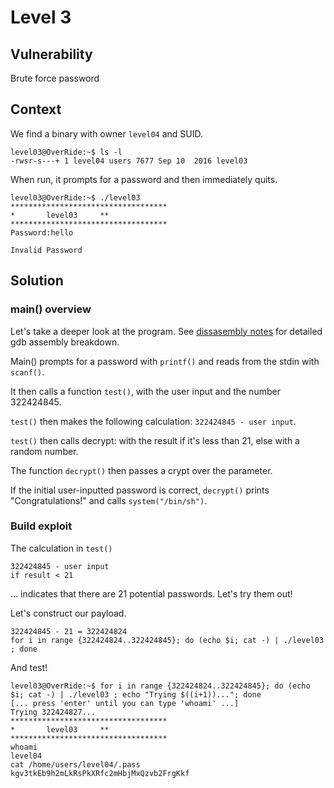 # Level 3

## Vulnerability

Brute force password

## Context

We find a binary with owner ```level04``` and SUID.
```
level03@OverRide:~$ ls -l
-rwsr-s---+ 1 level04 users 7677 Sep 10  2016 level03
```

When run, it prompts for a password and then immediately quits. 
```
level03@OverRide:~$ ./level03
***********************************
*		level03		**
***********************************
Password:hello

Invalid Password
```

## Solution

### main() overview

Let's take a deeper look at the program. See [dissasembly notes](https://github.com/anyashuka/Override/blob/main/level03/Ressources/disassembly_notes.md) for detailed gdb assembly breakdown.

Main() prompts for a password with ```printf()``` and reads from the stdin with ```scanf()```.

It then calls a function ```test()```, with the user input and the number 322424845. 

```test()``` then makes the following calculation: ```322424845 - user input```. 

```test()``` then calls decrypt: with the result if it's less than 21, else with a random number. 

The function ```decrypt()``` then passes a crypt over the parameter. 

If the initial user-inputted password is correct, ```decrypt()``` prints "Congratulations!" and calls ```system("/bin/sh")```.

### Build exploit

The calculation in ```test()```
```
322424845 - user input
if result < 21
``` 
... indicates that there are 21 potential passwords. Let's try them out!

Let's construct our payload.
```
322424845 - 21 = 322424824
for i in range {322424824..322424845}; do (echo $i; cat -) | ./level03 ; done
```
And test!
```
level03@OverRide:~$ for i in range {322424824..322424845}; do (echo $i; cat -) | ./level03 ; echo "Trying $((i+1))..."; done
[... press 'enter' until you can type 'whoami' ...]
Trying 322424827...
***********************************
*		level03		**
***********************************
whoami
level04
cat /home/users/level04/.pass
kgv3tkEb9h2mLkRsPkXRfc2mHbjMxQzvb2FrgKkf
```
